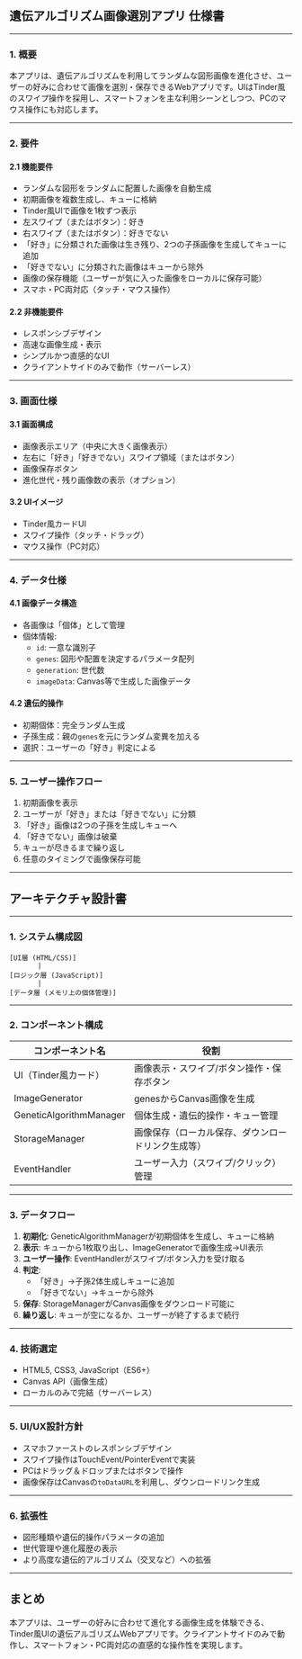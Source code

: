 ## 遺伝アルゴリズム画像選別アプリ 仕様書

---

### **1. 概要**

本アプリは、遺伝アルゴリズムを利用してランダムな図形画像を進化させ、ユーザーの好みに合わせて画像を選別・保存できるWebアプリです。UIはTinder風のスワイプ操作を採用し、スマートフォンを主な利用シーンとしつつ、PCのマウス操作にも対応します。

---

### **2. 要件**

#### **2.1 機能要件**

- ランダムな図形をランダムに配置した画像を自動生成
- 初期画像を複数生成し、キューに格納
- Tinder風UIで画像を1枚ずつ表示
- 左スワイプ（またはボタン）：好き
- 右スワイプ（またはボタン）：好きでない
- 「好き」に分類された画像は生き残り、2つの子孫画像を生成してキューに追加
- 「好きでない」に分類された画像はキューから除外
- 画像の保存機能（ユーザーが気に入った画像をローカルに保存可能）
- スマホ・PC両対応（タッチ・マウス操作）

#### **2.2 非機能要件**

- レスポンシブデザイン
- 高速な画像生成・表示
- シンプルかつ直感的なUI
- クライアントサイドのみで動作（サーバーレス）

---

### **3. 画面仕様**

#### **3.1 画面構成**

- 画像表示エリア（中央に大きく画像表示）
- 左右に「好き」「好きでない」スワイプ領域（またはボタン）
- 画像保存ボタン
- 進化世代・残り画像数の表示（オプション）

#### **3.2 UIイメージ**

- Tinder風カードUI
- スワイプ操作（タッチ・ドラッグ）
- マウス操作（PC対応）

---

### **4. データ仕様**

#### **4.1 画像データ構造**

- 各画像は「個体」として管理
- 個体情報:
  - `id`: 一意な識別子
  - `genes`: 図形や配置を決定するパラメータ配列
  - `generation`: 世代数
  - `imageData`: Canvas等で生成した画像データ

#### **4.2 遺伝的操作**

- 初期個体：完全ランダム生成
- 子孫生成：親の`genes`を元にランダム変異を加える
- 選択：ユーザーの「好き」判定による

---

### **5. ユーザー操作フロー**

1. 初期画像を表示
2. ユーザーが「好き」または「好きでない」に分類
3. 「好き」画像は2つの子孫を生成しキューへ
4. 「好きでない」画像は破棄
5. キューが尽きるまで繰り返し
6. 任意のタイミングで画像保存可能

---

## アーキテクチャ設計書

---

### **1. システム構成図**

```
[UI層 (HTML/CSS)]
       |
[ロジック層 (JavaScript)]
       |
[データ層 (メモリ上の個体管理)]
```

---

### **2. コンポーネント構成**

| コンポーネント名         | 役割                                               |
|-------------------------|----------------------------------------------------|
| UI（Tinder風カード）     | 画像表示・スワイプ/ボタン操作・保存ボタン          |
| ImageGenerator          | genesからCanvas画像を生成                          |
| GeneticAlgorithmManager | 個体生成・遺伝的操作・キュー管理                   |
| StorageManager          | 画像保存（ローカル保存、ダウンロードリンク生成等）  |
| EventHandler            | ユーザー入力（スワイプ/クリック）管理              |

---

### **3. データフロー**

1. **初期化**: GeneticAlgorithmManagerが初期個体を生成し、キューに格納
2. **表示**: キューから1枚取り出し、ImageGeneratorで画像生成→UI表示
3. **ユーザー操作**: EventHandlerがスワイプ/ボタン入力を受け取る
4. **判定**:
   - 「好き」→子孫2体生成しキューに追加
   - 「好きでない」→キューから除外
5. **保存**: StorageManagerがCanvas画像をダウンロード可能に
6. **繰り返し**: キューが空になるか、ユーザーが終了するまで続行

---

### **4. 技術選定**

- HTML5, CSS3, JavaScript（ES6+）
- Canvas API（画像生成）
- ローカルのみで完結（サーバーレス）

---

### **5. UI/UX設計方針**

- スマホファーストのレスポンシブデザイン
- スワイプ操作はTouchEvent/PointerEventで実装
- PCはドラッグ＆ドロップまたはボタンで操作
- 画像保存はCanvasの`toDataURL`を利用し、ダウンロードリンク生成

---

### **6. 拡張性**

- 図形種類や遺伝的操作パラメータの追加
- 世代管理や進化履歴の表示
- より高度な遺伝的アルゴリズム（交叉など）への拡張

---

## まとめ

本アプリは、ユーザーの好みに合わせて進化する画像生成を体験できる、Tinder風UIの遺伝アルゴリズムWebアプリです。クライアントサイドのみで動作し、スマートフォン・PC両対応の直感的な操作性を実現します。

